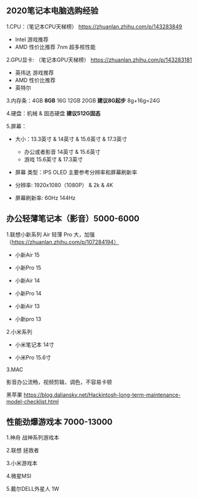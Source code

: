## 2020笔记本电脑选购经验

1.CPU：（笔记本CPU天梯榜） https://zhuanlan.zhihu.com/p/143283849

- Intel 游戏推荐
- AMD 性价比推荐 7nm 超多核性能

2.GPU显卡: （笔记本GPU天梯榜） https://zhuanlan.zhihu.com/p/143283181

- 英伟达 游戏推荐
- AMD 性价比推荐
- 英特尔

3.内存条：4GB **8GB** 16G 12GB 20GB  **建议8G起步** 8g+16g=24G

4.硬盘：机械 & 固态硬盘  **建议512G固态**

5.屏幕：

- 大小：13.3英寸 & 14英寸 & 15.6英寸 & 17.3英寸 
  - 办公或者影音 14英寸 & 15.6英寸
  - 游戏 15.6英寸 & 17.3英寸 

- 屏幕 类型：IPS OLED 主要参考分辨率和屏幕刷新率

- 分辨率: 1920x1080（1080P） & 2k & 4K

- 屏幕刷新率: 60Hz 144Hz



## 办公轻薄笔记本（影音）5000-6000

1.联想小新系列  Air 轻薄  Pro 大，加强 （https://zhuanlan.zhihu.com/p/107284194）

- 小新Air 15

- 小新Pro 15

- 小新Air 14  

- 小新Pro 14 
- 小新Air 13
- 小新pro 13

2.小米系列

- 小米笔记本 14寸

- 小米Pro 15.6寸

3.MAC

影音办公流畅，视频剪辑，调色，不容易卡顿



黑苹果 https://blog.daliansky.net/Hackintosh-long-term-maintenance-model-checklist.html



## 性能劲爆游戏本 7000-13000

1.神舟  战神系列游戏本



2.联想  拯救者



3.小米游戏本



4.微星MSI 



5.戴尔DELL外星人 1W
